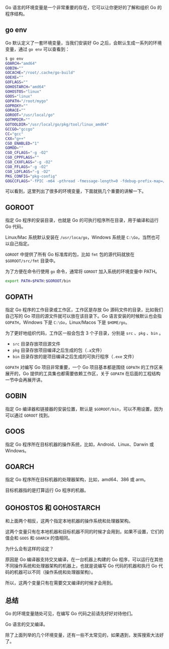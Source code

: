 Go 语言的环境变量是一个非常重要的存在，它可以让你更好的了解和组织 Go 的程序结构。

## go env

Go 默认定义了一套环境变量，当我们安装好 Go 之后，会默认生成一系列的环境变量，通过 `go env` 可以查看到：

```sh
$ go env
GOARCH="amd64"
GOBIN=""
GOCACHE="/root/.cache/go-build"
GOEXE=""
GOFLAGS=""
GOHOSTARCH="amd64"
GOHOSTOS="linux"
GOOS="linux"
GOPATH="/root/mygo"
GOPROXY=""
GORACE=""
GOROOT="/usr/local/go"
GOTMPDIR=""
GOTOOLDIR="/usr/local/go/pkg/tool/linux_amd64"
GCCGO="gccgo"
CC="gcc"
CXX="g++"
CGO_ENABLED="1"
GOMOD=""
CGO_CFLAGS="-g -O2"
CGO_CPPFLAGS=""
CGO_CXXFLAGS="-g -O2"
CGO_FFLAGS="-g -O2"
CGO_LDFLAGS="-g -O2"
PKG_CONFIG="pkg-config"
GOGCCFLAGS="-fPIC -m64 -pthread -fmessage-length=0 -fdebug-prefix-map=/tmp/go-build204205105=/tmp/go-build -gno-record-gcc-switches"
```

可以看到，这里列出了很多的环境变量，下面就挑几个重要的讲解一下。

## GOROOT

指定 Go 程序的安装目录，也就是 Go 的可执行程序所在目录，用于编译和运行 Go 代码。

Linux/Mac 系统默认安装在 `/usr/loca/go`，Windows 系统是 `C:\Go`，当然也可以自己指定。

`GOROOT` 中提供了所有 Go 标准库的包，比如 `fmt` 包的源代码就放在 `$GOROOT/src/fmt` 目录中。

为了方便在命令行使用 `go` 命令，通常将 `GOROOT` 加入系统的环境变量中 PATH。

```sh
export PATH=$PATH:$GOROOT/bin
```

## GOPATH

指定 Go 程序的工作目录或工作区，工作区是存放 Go 源码文件的目录，比如我们自己写的 Go 项目的源文件就可以放在该目录下。Go 语言安装的时候默认也会指 `GOPATH`，Windows 下是 `C:\Go`，Linux/Macos 下是 `$HOME/go`。

为了更好地组织代码，工作区一般会包含 3 个子目录，分别是 `src` 、`pkg` 、`bin` 。

- `src` 目录存放项目源文件
- `pkg` 目录存放项目编译之后生成的包（`.a`文件）
- `bin` 目录存放的是项目编译之后生成的可执行程序（`.exe` 文件）

`GOPATH` 对编写 Go 项目非常重要，一个 Go 项目基本都是围绕 `GOPATH` 的工作区来展开的，Go 提供的工具集也都需要依赖工作区，关于 `GOPATH` 在后面的工程结构一节中会再展开讲。

## GOBIN

指定 Go 编译器和链接器的安装位置，默认是 `$GOROOT/bin`，可以不用设置，因为可以通过 `GOROOT` 找到。

## GOOS

指定 Go 程序所在目标机器的操作系统，比如，Android、Linux、Darwin 或 Windows。

## GOARCH

指定 Go 程序所在目标机器的处理器架构，比如，amd64、386 或 arm。

目标机器指的是打算运行 Go 程序的机器。

## GOHOSTOS 和 GOHOSTARCH

和上面两个相反，这两个指定本地机器的操作系统和处理器架构。

这两个变量只有在本地机器和目标机器不同的时候才会用到，如果不设置，它们的值会和 `GOOS` 和 `GOARCH` 的值相同。

为什么会有这样的设定？

原因是 Go 编译器支持交叉编译，在一台机器上构建的 Go 程序，可以运行在其他不同操作系统和处理器架构的机器上，也就是说编写 Go 代码的机器和执行 Go 代码的机器可以不同（操作系统和处理器架构）。

所以，这两个变量只有在需要交叉编译的时候才会用到。

## 总结

Go 的环境变量随处可见，在编写 Go 代码之前请先好好对待他们。

Go 语言的交叉编译。

除了上面列举的几个环境变量，还有一些不太常见的，如果遇到，发挥搜索大法好了。